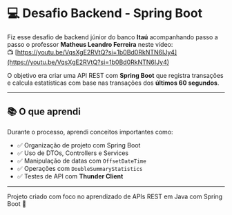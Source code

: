 # 💻 Desafio Backend - Spring Boot

Fiz esse desafio de backend júnior do banco **Itaú** acompanhando passo a passo o professor **Matheus Leandro Ferreira** neste vídeo:  
📺 [https://youtu.be/VqsXgE2RVtQ?si=1b0Bd0RkNTN6IJy4](https://youtu.be/VqsXgE2RVtQ?si=1b0Bd0RkNTN6IJy4)

O objetivo era criar uma API REST com **Spring Boot** que registra transações e calcula estatísticas com base nas transações dos **últimos 60 segundos**.

---

## 📚 O que aprendi

Durante o processo, aprendi conceitos importantes como:

- ✅ Organização de projeto com Spring Boot  
- ✅ Uso de DTOs, Controllers e Services  
- ✅ Manipulação de datas com `OffsetDateTime`  
- ✅ Operações com `DoubleSummaryStatistics`  
- ✅ Testes de API com **Thunder Client**

---

Projeto criado com foco no aprendizado de APIs REST em Java com Spring Boot 🚀
